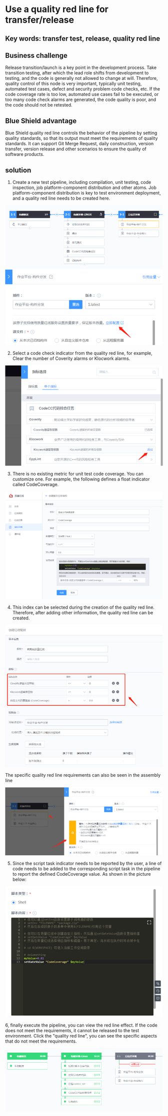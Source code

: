 # Use a quality red line for transfer/release

## Key words: transfer test, release, quality red line

## Business challenge

Release transition/launch is a key point in the development process. Take transition testing, after which the lead role shifts from development to testing, and the code is generally not allowed to change at will. Therefore, quality control of this node is very important, typically unit testing, automated test cases, defect and security problem code checks, etc. If the code coverage rate is too low, automated use cases fail to be executed, or too many code check alarms are generated, the code quality is poor, and the code should not be retested.

## Blue Shield advantage

Blue Shield quality red line controls the behavior of the pipeline by setting quality standards, so that its output must meet the requirements of quality standards. It can support Git Merge Request, daily construction, version transfer, version release and other scenarios to ensure the quality of software products.

## solution

1. Create a new test pipeline, including compilation, unit testing, code inspection, job platform-component distribution and other atoms. Job platform-component distribution is key to test environment deployment, and a quality red line needs to be created here.

![img](../../.gitbook/assets/scene-release-quality-redline-a.png) ![img](../../.gitbook/assets/scene-release-quality-redline-b.png)

2. Select a code check indicator from the quality red line, for example, Clear the number of Coverity alarms or Klocwork alarms.

![img](../../.gitbook/assets/scene-release-quality-redline-c.png)

3. There is no existing metric for unit test code coverage. You can customize one. For example, the following defines a float indicator called CodeCoverage.

![img](../../.gitbook/assets/scene-release-quality-redline-d.png)

4. This index can be selected during the creation of the quality red line. Therefore, after adding other information, the quality red line can be created.

![img](../../.gitbook/assets/scene-release-quality-redline-e.png)

The specific quality red line requirements can also be seen in the assembly line

![img](../../.gitbook/assets/scene-release-quality-redline-f.png)

5. Since the script task indicator needs to be reported by the user, a line of code needs to be added to the corresponding script task in the pipeline to report the defined CodeCoverage value. As shown in the picture below:

![img](../../.gitbook/assets/scene-release-quality-redline-g.png)

6, finally execute the pipeline, you can view the red line effect. If the code does not meet the requirements, it cannot be released to the test environment. Click the "quality red line", you can see the specific aspects that do not meet the requirements.

![img](../../.gitbook/assets/scene-release-quality-redline-h.png)